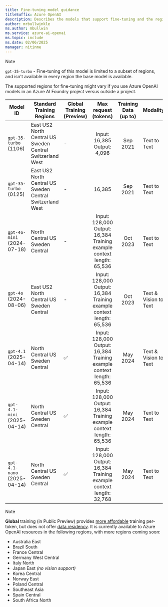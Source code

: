 ```yaml
---
title: Fine-tuning model guidance
titleSuffix: Azure OpenAI
description: Describes the models that support fine-tuning and the regions where fine-tuning is available.
author: mrbullwinkle 
ms.author: mbullwin 
ms.service: azure-ai-openai
ms.topic: include
ms.date: 02/06/2025
manager: nitinme
---
```


> [!NOTE]
> `gpt-35-turbo` - Fine-tuning of this model is limited to a subset of regions, and isn't available in every region the base model is available. 
>
> The supported regions for fine-tuning might vary if you use Azure OpenAI models in an Azure AI Foundry project versus outside a project.
>

|  Model ID  | Standard Training Regions | Global Training (Preview) | Max request (tokens) | Training Data (up to) | Modality |
|  --- | --- | --- | :---: | :---: | --- |
| `gpt-35-turbo` (1106) | East US2 <br> North Central US <br> Sweden Central <br> Switzerland West | - | Input: 16,385<br> Output: 4,096 |  Sep 2021 | Text to Text |
| `gpt-35-turbo` (0125)  | East US2 <br> North Central US <br> Sweden Central <br> Switzerland West | - | 16,385 | Sep 2021 | Text to Text |
| `gpt-4o-mini` (2024-07-18) | North Central US <br> Sweden Central | - | Input: 128,000 <br> Output: 16,384  <br> Training example context length: 65,536 | Oct 2023 | Text to Text |
| `gpt-4o` (2024-08-06) | East US2 <br> North Central US <br> Sweden Central | - | Input: 128,000 <br> Output: 16,384  <br> Training example context length: 65,536 | Oct 2023 | Text & Vision to Text |
| `gpt-4.1` (2025-04-14) | North Central US <br> Sweden Central | ✅ | Input: 128,000 <br> Output: 16,384 <br> Training example context length: 65,536 | May 2024 | Text & Vision to Text |
| `gpt-4.1-mini` (2025-04-14) | North Central US <br> Sweden Central | ✅ | Input: 128,000 <br> Output: 16,384 <br> Training example context length: 65,536 | May 2024 | Text to Text |
| `gpt-4.1-nano` (2025-04-14) | North Central US <br> Sweden Central | ✅ | Input: 128,000 <br> Output: 16,384 <br> Training example context length: 32,768 | May 2024 | Text to Text |

> [!NOTE]
> **Global** training (in Public Preview) provides [more affordable](https://aka.ms/aoai-pricing) training per-token, but does not offer [data residency](https://aka.ms/data-residency). It is currently available to Azure OpenAI resources in the following regions, with more regions coming soon:
>- Australia East
>- Brazil South
>- France Central
>- Germany West Central
>- Italy North
>- Japan East _(no vision support)_
>- Korea Central
>- Norway East
>- Poland Central
>- Southeast Asia
>- Spain Central
>- South Africa North
